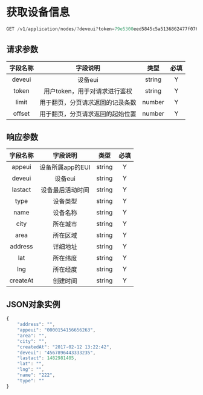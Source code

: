 # 获取设备信息

```js
GET /v1/application/nodes/?deveui?token=79e5300eed5845c5a5136862477f0760
```

## 请求参数

| **字段名称** | **字段说明** | **类型** | **必填** |
| :---: | :---: | :---: | :---: |
| deveui | 设备eui | string | Y |
| token | 用户token，用于对请求进行鉴权 | string | Y |
| limit | 用于翻页，分页请求返回的记录条数 | number | Y |
| offset | 用于翻页，分页请求返回的起始位置 | number | Y |

## 响应参数

| **字段名称** | **字段说明** | **类型** | **必填** |
| :---: | :---: | :---: | :---: |
| appeui | 设备所属app的EUI | string | Y |
| deveui | 设备eui | string | Y |
| lastact | 设备最后活动时间 | string | Y |
| type | 设备类型 | string | Y |
| name | 设备名称 | string | Y |
| city | 所在城市 | string | Y |
| area | 所在区域 | string | Y |
| address | 详细地址 | string | Y |
| lat | 所在纬度 | string | Y |
| lng | 所在经度 | string | Y |
| createAt | 创建时间 | string | Y |

## JSON对象实例

```js
{
    "address": "",
    "appeui": "0000154156656263",
    "area": "",
    "city": "",
    "createdAt": "2017-02-12 13:22:42",
    "deveui": "4567896443333235",
    "lastact": 1482981405,
    "lat": "",
    "lng": "",
    "name": "222",
    "type": ""
}
```



